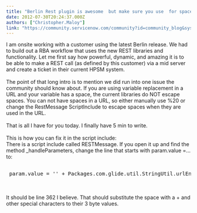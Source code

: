 ```yaml
---
title: "Berlin Rest plugin is awesome  but make sure you use  for spaces when doing variable substitution on URL"
date: 2012-07-30T20:24:37.000Z
authors: ["Christopher.Maloy"]
link: "https://community.servicenow.com/community?id=community_blog&sys_id=555e2aaddbd0dbc01dcaf3231f9619c0"
---
```

<p>I am onsite working with a customer using the latest Berlin release. We had to build out a RBA workflow that uses the new REST libraries and functionality. Let me first say how powerful, dynamic, and amazing it is to be able to make a REST call (as defined by this customer) via a mid server and create a ticket in their current HPSM system. <br /><br />The point of that long intro is to mention we did run into one issue the community should know about. If you are using variable replacement in a URL and your variable has a space, the current libraries do NOT escape spaces. You can not have spaces in a URL, so either manually use %20 or change the RestMessage ScriptInclude to escape spaces when they are used in the URL.<br /><br />That is all I have for you today. I finally have 5 min to write.<br /><br />This is how you can fix it in the script include:<br />There is a script include called RESTMessage. If you open it up and find the method _handleParameters, change the line that starts with param.value =… to:<br /> <pre __default_attr="plain" __jive_macro_name="code" class="jive_text_macro jive_macro_code"><br /> param.value = '' + Packages.com.glide.util.StringUtil.urlEncode(value);</pre><br /><br />It should be line 362 I believe. That should substitute the space with a + and other special characters to their 3 byte values.</p>